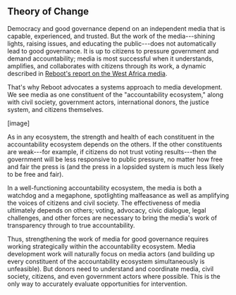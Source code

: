 ## Theory of Change

Democracy and good governance depend on an independent media that is capable, experienced, and trusted. But the work of the media---shining lights, raising issues, and educating the public---does not automatically lead to good governance. It is up to citizens to pressure government and demand accountability; media is most successful when it understands, amplifies, and collaborates with citizens through its work, a dynamic described in [Reboot's report on the West Africa media](http://westafricamedia.reboot.org/).

That's why Reboot advocates a systems approach to media development. We see media as one constituent of the "accountability ecosystem," along with civil society, government actors, international donors, the justice system, and citizens themselves.

[image]

As in any ecosystem, the strength and health of each constituent in the accountability ecosystem depends on the others. If the other constituents are weak---for example, if citizens do not trust voting results---then the government will be less responsive to public pressure, no matter how free and fair the press is (and the press in a lopsided system is much less likely to be free and fair).

In a well-functioning accountability ecosystem, the media is both a watchdog and a megaphone, spotlighting malfeasance as well as amplifying the voices of citizens and civil society. The effectiveness of media ultimately depends on others; voting, advocacy, civic dialogue, legal challenges, and other forces are necessary to bring the media's work of transparency through to true accountability.

Thus, strengthening the work of media for good governance requires working strategically within the accountability ecosystem. Media development work will naturally focus on media actors (and building up every constituent of the accountability ecosystem simultaneously is unfeasible). But donors need to understand and coordinate media, civil society, citizens, and even government actors where possible. This is the only way to accurately evaluate opportunities for intervention.
